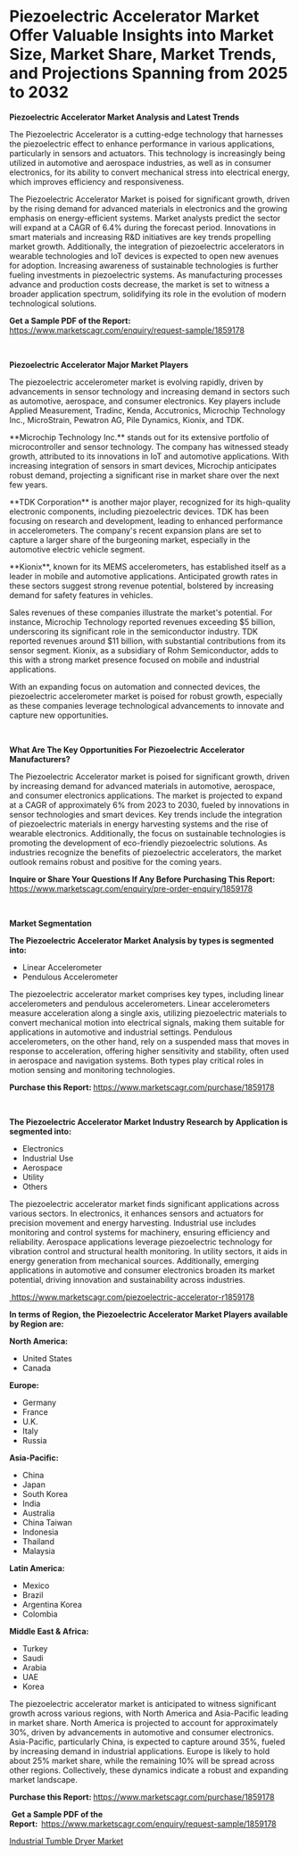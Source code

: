 <p><h1>Piezoelectric Accelerator Market Offer Valuable Insights into Market Size, Market Share, Market Trends, and Projections Spanning from 2025 to 2032</h1></p><p><strong>Piezoelectric Accelerator Market Analysis and Latest Trends</strong></p>
<p><p>The Piezoelectric Accelerator is a cutting-edge technology that harnesses the piezoelectric effect to enhance performance in various applications, particularly in sensors and actuators. This technology is increasingly being utilized in automotive and aerospace industries, as well as in consumer electronics, for its ability to convert mechanical stress into electrical energy, which improves efficiency and responsiveness.</p><p>The Piezoelectric Accelerator Market is poised for significant growth, driven by the rising demand for advanced materials in electronics and the growing emphasis on energy-efficient systems. Market analysts predict the sector will expand at a CAGR of 6.4% during the forecast period. Innovations in smart materials and increasing R&D initiatives are key trends propelling market growth. Additionally, the integration of piezoelectric accelerators in wearable technologies and IoT devices is expected to open new avenues for adoption. Increasing awareness of sustainable technologies is further fueling investments in piezoelectric systems. As manufacturing processes advance and production costs decrease, the market is set to witness a broader application spectrum, solidifying its role in the evolution of modern technological solutions.</p></p>
<p><strong>Get a Sample PDF of the Report:&nbsp;</strong> <a href="https://www.marketscagr.com/enquiry/request-sample/1859178?utm_campaign=1126&utm_medium=2&utm_source=Github&utm_content=ia&utm_term=16022025&utm_id=piezoelectric-accelerator">https://www.marketscagr.com/enquiry/request-sample/1859178</a></p>
<p>&nbsp;</p>
<p><strong>Piezoelectric Accelerator Major Market Players</strong></p>
<p><p>The piezoelectric accelerometer market is evolving rapidly, driven by advancements in sensor technology and increasing demand in sectors such as automotive, aerospace, and consumer electronics. Key players include Applied Measurement, Tradinc, Kenda, Accutronics, Microchip Technology Inc., MicroStrain, Pewatron AG, Pile Dynamics, Kionix, and TDK.</p><p>**Microchip Technology Inc.** stands out for its extensive portfolio of microcontroller and sensor technology. The company has witnessed steady growth, attributed to its innovations in IoT and automotive applications. With increasing integration of sensors in smart devices, Microchip anticipates robust demand, projecting a significant rise in market share over the next few years.</p><p>**TDK Corporation** is another major player, recognized for its high-quality electronic components, including piezoelectric devices. TDK has been focusing on research and development, leading to enhanced performance in accelerometers. The company's recent expansion plans are set to capture a larger share of the burgeoning market, especially in the automotive electric vehicle segment.</p><p>**Kionix**, known for its MEMS accelerometers, has established itself as a leader in mobile and automotive applications. Anticipated growth rates in these sectors suggest strong revenue potential, bolstered by increasing demand for safety features in vehicles.</p><p>Sales revenues of these companies illustrate the market's potential. For instance, Microchip Technology reported revenues exceeding $5 billion, underscoring its significant role in the semiconductor industry. TDK reported revenues around $11 billion, with substantial contributions from its sensor segment. Kionix, as a subsidiary of Rohm Semiconductor, adds to this with a strong market presence focused on mobile and industrial applications.</p><p>With an expanding focus on automation and connected devices, the piezoelectric accelerometer market is poised for robust growth, especially as these companies leverage technological advancements to innovate and capture new opportunities.</p></p>
<p>&nbsp;</p>
<p><strong>What Are The Key Opportunities For Piezoelectric Accelerator Manufacturers?</strong></p>
<p><p>The Piezoelectric Accelerator market is poised for significant growth, driven by increasing demand for advanced materials in automotive, aerospace, and consumer electronics applications. The market is projected to expand at a CAGR of approximately 6% from 2023 to 2030, fueled by innovations in sensor technologies and smart devices. Key trends include the integration of piezoelectric materials in energy harvesting systems and the rise of wearable electronics. Additionally, the focus on sustainable technologies is promoting the development of eco-friendly piezoelectric solutions. As industries recognize the benefits of piezoelectric accelerators, the market outlook remains robust and positive for the coming years.</p></p>
<p><strong>Inquire or Share Your Questions If Any Before Purchasing This Report:</strong> <a href="https://www.marketscagr.com/enquiry/pre-order-enquiry/1859178?utm_campaign=1126&utm_medium=2&utm_source=Github&utm_content=ia&utm_term=16022025&utm_id=piezoelectric-accelerator">https://www.marketscagr.com/enquiry/pre-order-enquiry/1859178</a></p>
<p>&nbsp;</p>
<p><strong>Market Segmentation</strong></p>
<p><strong>The Piezoelectric Accelerator Market Analysis by types is segmented into:</strong></p>
<p><ul><li>Linear Accelerometer</li><li>Pendulous Accelerometer</li></ul></p>
<p><p>The piezoelectric accelerator market comprises key types, including linear accelerometers and pendulous accelerometers. Linear accelerometers measure acceleration along a single axis, utilizing piezoelectric materials to convert mechanical motion into electrical signals, making them suitable for applications in automotive and industrial settings. Pendulous accelerometers, on the other hand, rely on a suspended mass that moves in response to acceleration, offering higher sensitivity and stability, often used in aerospace and navigation systems. Both types play critical roles in motion sensing and monitoring technologies.</p></p>
<p><strong>Purchase this Report:&nbsp;</strong><a href="https://www.marketscagr.com/purchase/1859178?utm_campaign=1126&utm_medium=2&utm_source=Github&utm_content=ia&utm_term=16022025&utm_id=piezoelectric-accelerator">https://www.marketscagr.com/purchase/1859178</a></p>
<p>&nbsp;</p>
<p><strong>The Piezoelectric Accelerator Market Industry Research by Application is segmented into:</strong></p>
<p><ul><li>Electronics</li><li>Industrial Use</li><li>Aerospace</li><li>Utility</li><li>Others</li></ul></p>
<p><p>The piezoelectric accelerator market finds significant applications across various sectors. In electronics, it enhances sensors and actuators for precision movement and energy harvesting. Industrial use includes monitoring and control systems for machinery, ensuring efficiency and reliability. Aerospace applications leverage piezoelectric technology for vibration control and structural health monitoring. In utility sectors, it aids in energy generation from mechanical sources. Additionally, emerging applications in automotive and consumer electronics broaden its market potential, driving innovation and sustainability across industries.</p></p>
<p><a href="https://www.marketscagr.com/piezoelectric-accelerator-r1859178?utm_campaign=1126&utm_medium=2&utm_source=Github&utm_content=ia&utm_term=16022025&utm_id=piezoelectric-accelerator">&nbsp;https://www.marketscagr.com/piezoelectric-accelerator-r1859178</a></p>
<p><strong>In terms of Region, the Piezoelectric Accelerator Market Players available by Region are:</strong></p>
<p>
    <p> <strong> North America: </strong>
        <ul>
            <li>United States</li>
            <li>Canada</li>
        </ul>
        </p> 
    <p> <strong> Europe: </strong>
        <ul>
            <li>Germany</li>
            <li>France</li>
            <li>U.K.</li>
            <li>Italy</li>
            <li>Russia</li>
        </ul>
        </p> 
    <p> <strong> Asia-Pacific: </strong>
        <ul>
            <li>China</li>
            <li>Japan</li>
            <li>South Korea</li>
            <li>India</li>
            <li>Australia</li>
            <li>China Taiwan</li>
            <li>Indonesia</li>
            <li>Thailand</li>
            <li>Malaysia</li>
        </ul>
        </p> 
    <p> <strong> Latin America: </strong>
        <ul>
            <li>Mexico</li>
            <li>Brazil</li>
            <li>Argentina Korea</li>
            <li>Colombia</li>
        </ul>
        </p> 
    <p> <strong> Middle East & Africa: </strong>
        <ul>
            <li>Turkey</li>
            <li>Saudi</li>
            <li>Arabia</li>
            <li>UAE</li>
            <li>Korea</li>
        </ul>
    </p>
    </p>
<p><p>The piezoelectric accelerator market is anticipated to witness significant growth across various regions, with North America and Asia-Pacific leading in market share. North America is projected to account for approximately 30%, driven by advancements in automotive and consumer electronics. Asia-Pacific, particularly China, is expected to capture around 35%, fueled by increasing demand in industrial applications. Europe is likely to hold about 25% market share, while the remaining 10% will be spread across other regions. Collectively, these dynamics indicate a robust and expanding market landscape.</p></p>
<p><strong>Purchase this Report: </strong><a href="https://www.marketscagr.com/purchase/1859178?utm_campaign=1126&utm_medium=2&utm_source=Github&utm_content=ia&utm_term=16022025&utm_id=piezoelectric-accelerator">https://www.marketscagr.com/purchase/1859178</a></p>
<p>&nbsp;<strong>Get a Sample PDF of the Report:&nbsp;&nbsp;</strong><a href="https://www.marketscagr.com/enquiry/request-sample/1859178?utm_campaign=1126&utm_medium=2&utm_source=Github&utm_content=ia&utm_term=16022025&utm_id=piezoelectric-accelerator">https://www.marketscagr.com/enquiry/request-sample/1859178</a></p>
<p><strong></strong></p>
<p><p><a href="https://github.com/julyju69/Market-Research-Report-List-6/blob/main/industrial-tumble-dryer-market.md?utm_campaign=1126&utm_medium=2&utm_source=Github&utm_content=ia&utm_term=16022025&utm_id=piezoelectric-accelerator">Industrial Tumble Dryer Market</a></p></p>